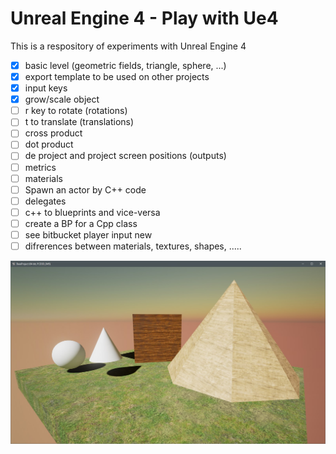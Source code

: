 # Unreal Engine 4 - Play with Ue4

 
This is a respository of experiments with Unreal Engine 4




- [x] basic level (geometric fields, triangle, sphere, ...)
- [x] export template to be used on other projects
- [x] input keys
- [x] grow/scale object
- [ ] r key to rotate (rotations)
- [ ] t to translate (translations)
- [ ] cross product
- [ ] dot product
- [ ] de project and project screen positions (outputs)
- [ ] metrics
- [ ] materials
- [ ] Spawn an actor by C++ code
- [ ] delegates
- [ ] c++ to blueprints and vice-versa
- [ ] create a BP for a Cpp class
- [ ] see bitbucket player input new
- [ ] difrerences between materials, textures, shapes, .....

![Screen](screenshot.jpg)
 
